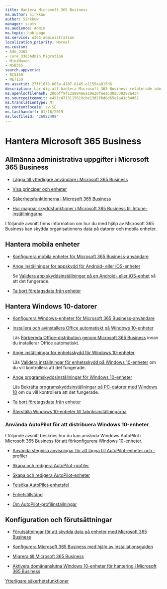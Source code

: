 ```yaml
---
title: Hantera Microsoft 365 Business
ms.author: sirkkuw
author: Sirkkuw
manager: scotv
ms.audience: Admin
ms.topic: hub-page
ms.service: o365-administration
localization_priority: Normal
ms.custom:
- Adm_O365
- Core_O365Admin_Migration
- MiniMaven
- MSB365
search.appverid:
- BCS160
- MET150
ms.assetid: 27ff1678-865a-4707-8145-e1155aa815d6
description: Lär dig att hantera Microsoft 365 Business relaterade administrativa uppgifter, mobila enheter, Windows 10PCs och många aktiviteter.
ms.openlocfilehash: 280bff9f12a884e6a19e26feea5d8a339297a434
ms.sourcegitcommit: e491c4713115610cbe13d2fbd0d65e1a41c34d62
ms.translationtype: MT
ms.contentlocale: sv-SE
ms.lasthandoff: 01/16/2019
ms.locfileid: "26982499"
---
```

# <a name="manage-microsoft-365-business"></a>Hantera Microsoft 365 Business

## <a name="general-microsoft-365-business-admin-tasks"></a>Allmänna administrativa uppgifter i Microsoft 365 Business

- [Lägga till ytterligare användare i Microsoft 365 Business](add-users-m365b.md)
    
- [Visa principer och enheter](view-policies-and-devices.md)
    
- [Säkerhetsfunktionerna i Microsoft 365 Business](security-features.md)
    
- [Hur mappar skyddsfunktioner i Microsoft 365 Business till Intune-inställningarna](map-protection-features-to-intune-settings.md)
    
I följande avsnitt finns information om hur du med hjälp av Microsoft 365 Business kan skydda organisationens data på datorer och mobila enheter.
  
## <a name="manage-mobile-devices"></a>Hantera mobila enheter

- [Konfigurera mobila enheter för Microsoft 365 Business-användare](set-up-mobile-devices.md)
    
- [Ange inställningar för appskydd för Android- eller iOS-enheter](app-protection-settings-for-android-and-ios.md)
    
    Se [Validera app skyddsinställningar på en Android- eller iOS-enhet](validate-settings-on-android-or-ios.md) så att det fungerade. 
    
- [Ta bort företagsdata från enheter](remove-company-data.md)
    
## <a name="manage-windows-10-pcs"></a>Hantera Windows 10-datorer

- [Konfigurera Windows-enheter för Microsoft 365 Business-användare](set-up-windows-devices.md)
    
- [Installera och avinstallera Office automatiskt på Windows 10-enheter](auto-install-or-uninstall-office.md)
    
    Läs [Förbereda Office-distribution genom Microsoft 365 Business](prepare-for-office-client-deployment.md) innan du installerar Office automatiskt. 
    
- [Ange inställningar för enhetsskydd för Windows 10-enheter](protection-settings-for-windows-10-pcs.md)
    
    Läs [Validera inställningar för enhetsskydd på Windows 10-enheter](validate-settings-on-windows-10-pcs.md) om du vill kontrollera att det fungerade. 
    
- [Ange programskyddsinställningar för Windows 10-enheter](protection-settings-for-windows-10-devices.md)
    
    Läs [Bekräfta programskyddsinställningar på PC-datorer med Windows 10](validate-protection-settings-on-windows-10-pcs.md) om du vill kontrollera att det fungerade. 
    
- [Ta bort företagsdata från enheter](remove-company-data.md)
    
- [Återställa Windows 10-enheter till fabriksinställningarna](reset-devices-to-factory-settings.md)
    
### <a name="use-autopilot-to-deploy-windows-10-devices"></a>Använda AutoPilot för att distribuera Windows 10-enheter

I följande avsnitt beskrivs hur du kan använda Windows AutoPilot i Microsoft 365 Business för att förkonfigurera Windows 10-enheter.
  
- [Använda stegvisa anvisningar för att lägga till AutoPilot-enheter och -profiler](add-autopilot-devices-and-profile.md)
    
- [Skapa och redigera AutoPilot-profiler](create-and-edit-autopilot-profiles.md)
    
- [Skapa och redigera AutoPilot-enheter](create-and-edit-autopilot-devices.md)
    
- [Felsöka AutoPilot-enhetsfel](troubleshoot-autopilot-errors.md)
    
- [Enhetstillstånd](device-states.md)
    
- [Om AutoPilot-profilinställningar](autopilot-profile-settings.md)
    
## <a name="set-up-and-pre-requisite-information"></a>Konfiguration och förutsättningar

- [Förutsättningar för att skydda data på enheter med Microsoft 365 Business](pre-requisites-for-data-protection.md)
    
- [Konfigurera Microsoft 365 Business med hjälp av installationsguiden](set-up.md)
    
- [Migrera till Microsoft 365 Business](migrate-to-microsoft-365-business.md)
    
- [Aktivera domänanslutna Windows 10-enheter för hantering i Microsoft 365 Business](manage-windows-devices.md)
    
[Ytterligare säkerhetsfunktioner](security-features.md#additional-security-features)
    

  

